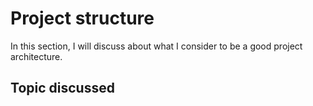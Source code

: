 # Project structure

In this section, I will discuss about what I consider to be a good project architecture.

## Topic discussed

```{tableofcontents}
```

